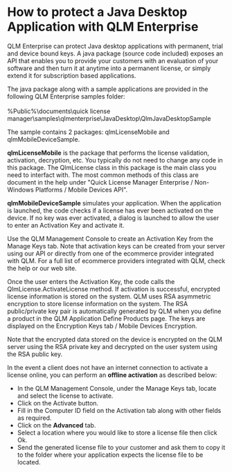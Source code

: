 # How to protect a Java Desktop Application with QLM Enterprise

QLM Enterprise can protect Java desktop applications with permanent, trial and device bound keys. A java package (source code included) exposes an API that enables you to provide your customers with an evaluation of your software and then turn it at anytime into a permanent license, or simply extend it for subscription based applications.

The java package along with a sample applications are provided in the following QLM Enterprise samples folder:\
\
&#x20;       %Public%\documents\quick license manager\samples\qlmenterprise\JavaDesktop\QlmJavaDesktopSample

The sample contains 2 packages: qlmLicenseMobile and qlmMobileDeviceSample.

**qlmLicenseMobile** is the package that performs the license validation, activation, decryption, etc. You typically do not need to change any code in this package. The QlmLicense class in this package is the main class you need to interfact with. The most common methods of this class are document in the help under "Quick License Manager Enterprise / Non-Windows Platforms / Mobile Devices API".

**qlmMobileDeviceSample** simulates your application. When the application is launched, the code checks if a license has ever been activated on the device. If no key was ever activated, a dialog is launched to allow the user to enter an Activation Key and activate it.

&#x20;

Use the QLM Management Console to create an Activation Key from the Manage Keys tab. Note that activation keys can be created from your server using our API or directly from one of the ecommerce provider integrated with QLM. For a full list of ecommerce providers integrated with QLM, check the help or our web site.

Once the user enters the Activation Key, the code calls the QlmLicense.ActivateLicense method. If activation is successful, encrypted license information is stored on the system. QLM uses RSA asymmetric encryption to store license information on the system. The RSA public/private key pair is automatically generated by QLM when you define a product in the QLM Application Define Products page. The keys are displayed on the Encryption Keys tab / Mobile Devices Encryption.

Note that the encrypted data stored on the device is encrypted on the QLM server using the RSA private key and decrypted on the user system using the RSA public key.

In the event a client does not have an internet connection to activate a license online, you can perform an **offline activation** as described below:

* In the QLM Management Console, under the Manage Keys tab, locate and select the license to activate.
* Click on the Activate button.
* Fill in the Computer ID field on the Activation tab along with other fields as required.
* Click on the **Advanced** tab.
* Select a location where you would like to store a license file then click Ok.
* Send the generated license file to your customer and ask them to copy it to the folder where your application expects the license file to be located.
